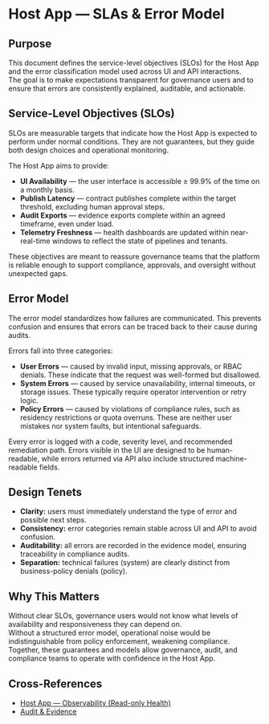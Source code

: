 # Host App — SLAs & Error Model

## Purpose
This document defines the service-level objectives (SLOs) for the Host App and the error classification model used across UI and API interactions.  
The goal is to make expectations transparent for governance users and to ensure that errors are consistently explained, auditable, and actionable.

## Service-Level Objectives (SLOs)
SLOs are measurable targets that indicate how the Host App is expected to perform under normal conditions. They are not guarantees, but they guide both design choices and operational monitoring.

The Host App aims to provide:
- **UI Availability** — the user interface is accessible ≥ 99.9% of the time on a monthly basis.  
- **Publish Latency** — contract publishes complete within the target threshold, excluding human approval steps.  
- **Audit Exports** — evidence exports complete within an agreed timeframe, even under load.  
- **Telemetry Freshness** — health dashboards are updated within near-real-time windows to reflect the state of pipelines and tenants.  

These objectives are meant to reassure governance teams that the platform is reliable enough to support compliance, approvals, and oversight without unexpected gaps.

## Error Model
The error model standardizes how failures are communicated. This prevents confusion and ensures that errors can be traced back to their cause during audits.

Errors fall into three categories:
- **User Errors** — caused by invalid input, missing approvals, or RBAC denials. These indicate that the request was well-formed but disallowed.  
- **System Errors** — caused by service unavailability, internal timeouts, or storage issues. These typically require operator intervention or retry logic.  
- **Policy Errors** — caused by violations of compliance rules, such as residency restrictions or quota overruns. These are neither user mistakes nor system faults, but intentional safeguards.  

Every error is logged with a code, severity level, and recommended remediation path. Errors visible in the UI are designed to be human-readable, while errors returned via API also include structured machine-readable fields.

## Design Tenets
- **Clarity:** users must immediately understand the type of error and possible next steps.  
- **Consistency:** error categories remain stable across UI and API to avoid confusion.  
- **Auditability:** all errors are recorded in the evidence model, ensuring traceability in compliance audits.  
- **Separation:** technical failures (system) are clearly distinct from business-policy denials (policy).  

## Why This Matters
Without clear SLOs, governance users would not know what levels of availability and responsiveness they can depend on.  
Without a structured error model, operational noise would be indistinguishable from policy enforcement, weakening compliance.  
Together, these guarantees and models allow governance, audit, and compliance teams to operate with confidence in the Host App.

## Cross-References
- [Host App — Observability (Read-only Health)](ha-02e-observability.md)  
- [Audit & Evidence](ha-03b-audit.md)
